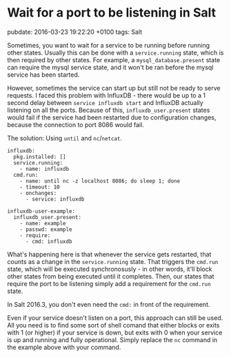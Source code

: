# Wait for a port to be listening in Salt
pubdate: 2016-03-23 19:22:20 +0100
tags: Salt

Sometimes, you want to wait for a service to be running before running other
states. Usually this can be done with a `service.running` state, which is then
required by other states. For example, a `mysql_database.present` state can
require the mysql service state, and it won't be ran before the mysql service
has been started.

However, sometimes the service can start up but still not be ready to serve
requests. I faced this problem with InfluxDB - there would be up to a 1 second
delay between `service influxdb start` and InfluxDB actually listening on all
the ports. Because of this, `influxdb_user.present` states would fail if the
service had been restarted due to configuration changes, because the connection
to port 8086 would fail.

The solution: Using `until` and `nc`/`netcat`.

    influxdb:
      pkg.installed: []
      service.running:
        - name: influxdb
      cmd.run:
        - name: until nc -z localhost 8086; do sleep 1; done
        - timeout: 10
        - onchanges:
          - service: influxdb

    influxdb-user-example:
      influxdb_user.present:
        - name: example
        - passwd: example
        - require:
          - cmd: influxdb

What's happening here is that whenever the service gets restarted, that counts
as a change in the `service.running` state. That triggers the `cmd.run` state,
which will be executed synchronosusly - in other words, it'll block other states
from being executed until it completes. Then, our states that require the port
to be listening simply add a requirement for the `cmd.run` state.

In Salt 2016.3, you don't even need the `cmd:` in front of the requirement.

Even if your service doesn't listen on a port, this approach can still be used.
All you need is to find some sort of shell comand that either blocks or exits
with 1 (or higher) if your service is down, but exits with 0 when your service
is up and running and fully operational. Simply replace the `nc` command in the
example above with your command.
